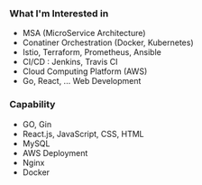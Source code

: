 ### **What I'm Interested in**
* MSA (MicroService Architecture)
* Conatiner Orchestration (Docker, Kubernetes)
* Istio, Terraform, Prometheus, Ansible
* CI/CD : Jenkins, Travis CI
* Cloud Computing Platform (AWS)
* Go, React, ... Web Development

### **Capability**
* GO, Gin
* React.js, JavaScript, CSS, HTML
* MySQL
* AWS Deployment
* Nginx
* Docker
